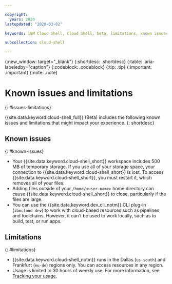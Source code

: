 ```yaml
---

copyright:
  years: 2020
lastupdated: "2020-03-02"

keywords: IBM Cloud Shell, Cloud Shell, beta, limitations, known issues, beta limitations

subcollection: cloud-shell

---
```


{:new_window: target="_blank"}
{:shortdesc: .shortdesc}
{:table: .aria-labeledby="caption"}
{:codeblock: .codeblock}
{:tip: .tip}
{:important: .important}
{:note: .note}

# Known issues and limitations
{: #issues-limitations}

{{site.data.keyword.cloud-shell_full}} (Beta) includes the following known issues and limitations that might impact your experience.
{: shortdesc}

## Known issues
{: #known-issues}

* Your {{site.data.keyword.cloud-shell_short}} workspace includes 500 MB of temporary storage. If you use all of your storage space, your connection to {{site.data.keyword.cloud-shell_short}} is lost. To access {{site.data.keyword.cloud-shell_short}}, you must restart it, which removes all of your files.
* Adding files outside of your `/home/<user-name>` home directory can cause {{site.data.keyword.cloud-shell_short}} to close, particularly if the files are large.
* You can use the {{site.data.keyword.dev_cli_notm}} CLI plug-in (`ibmcloud dev`) to work with cloud-based resources such as pipelines and toolchains. However, it can't be used to work locally, such as to build, test, or run apps.

## Limitations
{: #limitations}

* {{site.data.keyword.cloud-shell_notm}} runs in the Dallas (`us-south`) and Frankfurt (`eu-de`) regions only. You can access resources in any region.
* Usage is limited to 30 hours of weekly use. For more information, see [Tracking your usage](/docs/cloud-shell?topic=cloud-shell-shell-ui#usage-limit).
